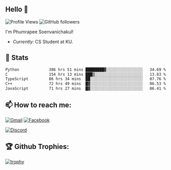 
<h2>Hello 👋</h2> 

![Profile Views](https://komarev.com/ghpvc/?username=Homiez09&label=Profile%20views&color=0e75b6&style=flat)
![GitHub followers](https://img.shields.io/github/followers/HomieZ09.svg?style=social&label=Follow)


I'm Phumrapee Soenvanichakul!

- <i>Currently:</i> CS Student at KU.

<h2>👀 Stats</h2>

<!--START_SECTION:waka-->

```txt
Python             386 hrs 51 mins ████████▓░░░░░░░░░░░░░░░░   34.69 %
C                  154 hrs 13 mins ███▒░░░░░░░░░░░░░░░░░░░░░   13.83 %
TypeScript         86 hrs 34 mins  ██░░░░░░░░░░░░░░░░░░░░░░░   07.76 %
C++                72 hrs 49 mins  █▓░░░░░░░░░░░░░░░░░░░░░░░   06.53 %
JavaScript         71 hrs 27 mins  █▓░░░░░░░░░░░░░░░░░░░░░░░   06.41 %
```

<!--END_SECTION:waka-->

<h2>📫 How to reach me:</h2>

<a href="mailto:phumrapeesoen1@gmail.com">![Gmail](https://img.shields.io/badge/Gmail-D14836?style=for-the-badge&logo=gmail&logoColor=white)</a> 
<a href="https://web.facebook.com/phumrapee.soenvanichakul.3/">![Facebook](https://img.shields.io/badge/Facebook-4267B2?style=for-the-badge&logo=facebook&logoColor=white)</a>

<a href="https://discord.gg/EWnAEUtFVm">![Discord](https://discord.c99.nl/widget/theme-1/297740667784921089.png)</a> 

<h2>🏆 Github Trophies:</h2>

[![trophy](https://github-profile-trophy.vercel.app/?username=Homiez09&theme=discord&row=1)](https://github.com/ryo-ma/github-profile-trophy)
